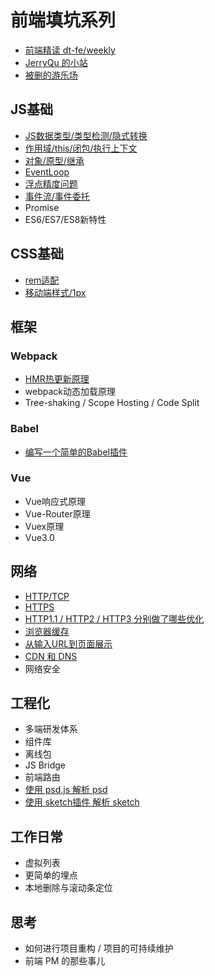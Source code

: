 # 前端填坑系列



* [前端精读 dt-fe/weekly](https://github.com/dt-fe/weekly)
* [JerryQu 的小站](https://imququ.com/)
* [被删的游乐场](https://godbasin.github.io/front-end-playground/front-end-basic/)


## JS基础
* [JS数据类型/类型检测/隐式转换](https://www.yuque.com/docs/share/a9de8aff-bd85-45ac-a011-77f7fff21c64)
* [作用域/this/闭包/执行上下文](https://www.yuque.com/docs/share/1f082490-3b2d-45b9-b4a1-36d820b2a946)
* [对象/原型/继承](https://www.yuque.com/docs/share/871b1be2-865b-4fbe-aae5-cbe9f62fccb6)
* [EventLoop](https://www.yuque.com/docs/share/c7590b0a-cd0e-4cf6-90d8-c8b9db88e4d1)
* [浮点精度问题](https://www.yuque.com/docs/share/32e464b5-0e85-4ce6-ba71-7c1c95030772)
* [事件流/事件委托](https://www.yuque.com/docs/share/cce8f0a9-107d-4eb7-bee4-d82b7f4e0f84)
* Promise
* ES6/ES7/ES8新特性

## CSS基础
* [rem适配](https://www.yuque.com/docs/share/f00e1bdd-7292-4177-9171-56542b37706f)
* [移动端样式/1px](https://www.yuque.com/docs/share/4766de8c-b6f3-44af-9ad5-f272c424d370)

## 框架
### Webpack
* [HMR热更新原理](https://www.yuque.com/docs/share/f4d52885-753c-4022-9358-32941ad37c0f)
* webpack动态加载原理
* Tree-shaking / Scope Hosting / Code Split

### Babel
* [编写一个简单的Babel插件](https://www.yuque.com/docs/share/604fd54e-d87e-4c0b-90ac-00e6b35c0a92)

### Vue
* Vue响应式原理
* Vue-Router原理
* Vuex原理
* Vue3.0

## 网络
* [HTTP/TCP](https://www.yuque.com/docs/share/755d59fb-b811-4ec5-81fb-cca6a1cc5ef0)
* [HTTPS](https://www.yuque.com/docs/share/131449a8-3979-418d-98f0-192210778590)
* [HTTP1.1 / HTTP2 / HTTP3 分别做了哪些优化](https://www.yuque.com/docs/share/168f0d19-04df-4a88-a932-8218ff6820c7)
* [浏览器缓存](https://www.yuque.com/docs/share/44218d25-6756-46bd-9872-9c0a19ef5573)
* [从输入URL到页面展示](https://www.yuque.com/docs/share/d0c111e0-0b65-4b8a-9c4c-984f94d0b5c3)
* [CDN 和 DNS](https://www.yuque.com/docs/share/1e1ed534-5773-4c37-bae6-6d715f181935)
* 网络安全

## 工程化
* 多端研发体系
* 组件库
* 离线包
* JS Bridge
* 前端路由
* [使用 psd.js 解析 psd](https://www.yuque.com/docs/share/46d740d1-e8f5-4db2-a1da-d032677b5b73)
* [使用 sketch插件 解析 sketch](https://www.yuque.com/docs/share/5b2c8ad5-1109-44fd-a726-73b65850dc79)

## 工作日常
* 虚拟列表
* 更简单的埋点
* 本地删除与滚动条定位


## 思考
* 如何进行项目重构 / 项目的可持续维护
* 前端 PM 的那些事儿
